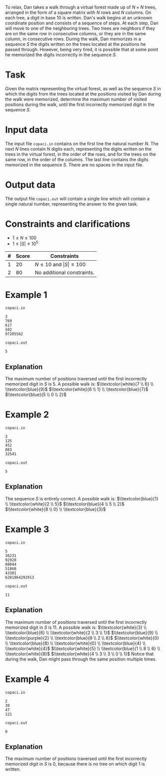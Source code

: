 
To relax, Dan takes a walk through a virtual forest made up of $N \times N$ trees, arranged in the form of a square matrix with $N$ rows and $N$ columns. On each tree, a digit in base $10$ is written.
Dan's walk begins at an unknown coordinate position and consists of a sequence of steps. At each step, Dan will move to one of the neighboring trees. Two trees are neighbors if they are on the same row in consecutive columns, or they are in the same column, in consecutive rows. During the walk, Dan memorizes in a sequence $S$ the digits written on the trees located at the positions he passed through. However, being very tired, it is possible that at some point he memorized the digits incorrectly in the sequence $S$.

# Task

Given the matrix representing the virtual forest, as well as the sequence $S$ in which the digits from the trees located at the positions visited by Dan during the walk were memorized, determine the maximum number of visited positions during the walk, until the first incorrectly memorized digit in the sequence $S$.

# Input data

The input file `copaci.in` contains on the first line the natural number $N$. The next $N$ lines contain $N$ digits each, representing the digits written on the trees in the virtual forest, in the order of the rows, and for the trees on the same row, in the order of the columns. The last line contains the digits memorized in the sequence $S$. There are no spaces in the input file.

# Output data

The output file `copaci.out` will contain a single line which will contain a single natural number, representing the answer to the given task.

# Constraints and clarifications

* $1 \leq N \leq 100$
* $1 \leq |S| \leq 10^5$

|#|Score|Constraints|
|-|-|-|
|1|20|$N \leq 10$ and $\| S \| \leq 100$|
|2|80|No additional constraints.|

# Example 1

`copaci.in`
```
3
769
617
502
97205562
```

`copaci.out`
```
5
```

## Explanation

The maximum number of positions traversed until the first incorrectly memorized digit in $S$ is $5$. A possible walk is:
$\\textcolor{white}{7 \\ 6} \\ \\textcolor{blue}{9}$
$\\textcolor{white}{6 \\ 1} \\ \\textcolor{blue}{7}$
$\\textcolor{blue}{5 \\ 0 \\ 2}$

# Example 2

`copaci.in`
```
3
125
452
803
32541
```

`copaci.out`
```
5
```

## Explanation

The sequence $S$ is entirely correct. A possible walk is:
$\\textcolor{blue}{1} \\ \\textcolor{white}{2 \\ 5}$
$\\textcolor{blue}{4 \\ 5 \\ 2}$
$\\textcolor{white}{8 \\ 0} \\ \\textcolor{blue}{3}$

# Example 3

`copaci.in`
```
5
36231
92928
08044
51868
43301
6281864292913
```

`copaci.out`
```
11
```

## Explanation

The maximum number of positions traversed until the first incorrectly memorized digit in $S$ is $11$. A possible walk is:
$\\textcolor{white}{3} \\ \\textcolor{blue}{6} \\ \\textcolor{white}{2 \\ 3 \\ 1}$
$\\textcolor{blue}{9} \\ \\textcolor{purple}{2} \\ \\textcolor{blue}{9 \\ 2 \\ 8}$
$\\textcolor{white}{0} \\ \\textcolor{blue}{8} \\ \\textcolor{white}{0} \\ \\textcolor{blue}{4} \\ \\textcolor{white}{4}$
$\\textcolor{white}{5} \\ \\textcolor{blue}{1 \\ 8 \\ 6} \\ \\textcolor{white}{8}$
$\\textcolor{white}{4 \\ 3 \\ 3 \\ 0 \\ 1}$
Notice that during the walk, Dan might pass through the same position multiple times.

# Example 4

`copaci.in`
```
2
30
47
121
```

`copaci.out`
```
0
```

## Explanation

The maximum number of positions traversed until the first incorrectly memorized digit in $S$ is $0$, because there is no tree on which digit $1$ is written.
